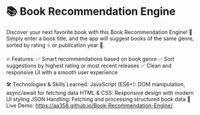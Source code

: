 # 📚 Book Recommendation Engine
Discover your next favorite book with this Book Recommendation Engine! 🚀 Simply enter a book title, and the app will suggest books of the same genre, sorted by rating ⭐ or publication year 📅.

🔥 Features:
✅ Smart recommendations based on book genre
✅ Sort suggestions by highest rating or most recent releases
✅ Clean and responsive UI with a smooth user experience

🛠️ Technologies & Skills Learned:
JavaScript (ES6+): DOM manipulation, async/await for fetching data
HTML & CSS: Responsive design with modern UI styling
JSON Handling: Fetching and processing structured book data
🚀 Live Demo: https://aa358.github.io/Book-Recommendation-Engine/
